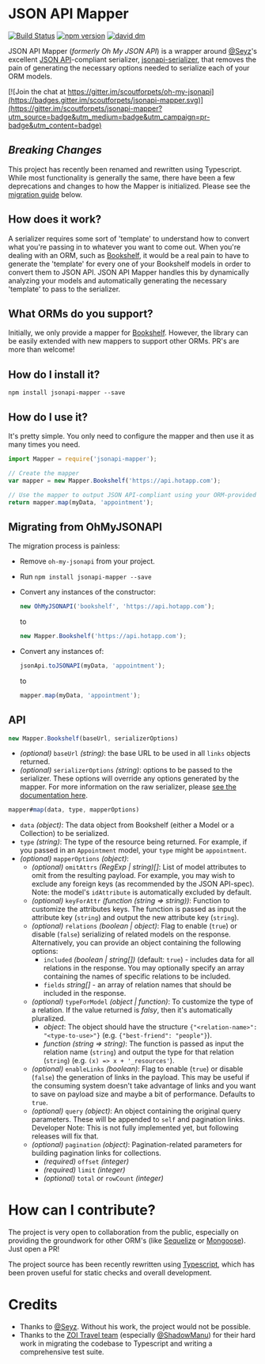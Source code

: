 # JSON API Mapper
[![Build Status](https://travis-ci.org/scoutforpets/jsonapi-mapper.svg?branch=master)](https://travis-ci.org/scoutforpets/jsonapi-mapper)
[![npm version](https://badge.fury.io/js/jsonapi-mapper.svg)](https://badge.fury.io/js/jsonapi-mapper)
[![david dm](https://david-dm.org/scoutforpets/jsonapi-mapper.svg)](https://david-dm.org/scoutforpets/jsonapi-mapper)

JSON API Mapper (_formerly Oh My JSON API_) is a wrapper around [@Seyz](https://github.com/SeyZ/)'s excellent [JSON API](http://jsonapi.org/)-compliant serializer, [jsonapi-serializer](https://github.com/SeyZ/jsonapi-serializer), that removes the pain of generating the necessary options needed to serialize each of your ORM models.

[![Join the chat at https://gitter.im/scoutforpets/oh-my-jsonapi](https://badges.gitter.im/scoutforpets/jsonapi-mapper.svg)](https://gitter.im/scoutforpets/jsonapi-mapper?utm_source=badge&utm_medium=badge&utm_campaign=pr-badge&utm_content=badge)

## _Breaking Changes_
This project has recently been renamed and rewritten using Typescript. While most functionality is generally the same, there have been a few deprecations and changes to how the Mapper is initialized. Please see the [migration guide](#migrating-from-ohmyjsonapi) below.

## How does it work?
A serializer requires some sort of 'template' to understand how to convert what you're passing in to whatever you want to come out. When you're dealing with an ORM, such as [Bookshelf](https://github.com/tgriesser/bookshelf), it would be a real pain to have to generate the 'template' for every one of your Bookshelf models in order to convert them to JSON API. JSON API Mapper handles this by dynamically analyzing your models and automatically generating the necessary 'template' to pass to the serializer.

## What ORMs do you support?
Initially, we only provide a mapper for [Bookshelf](https://github.com/tgriesser/bookshelf). However, the library can be easily extended with new mappers to support other ORMs. PR's are more than welcome!

## How do I install it?
`npm install jsonapi-mapper --save`

## How do I use it?
It's pretty simple. You only need to configure the mapper and then use it as many times you need.

```javascript
import Mapper = require('jsonapi-mapper');

// Create the mapper
var mapper = new Mapper.Bookshelf('https://api.hotapp.com');

// Use the mapper to output JSON API-compliant using your ORM-provided data
return mapper.map(myData, 'appointment');
```

## Migrating from OhMyJSONAPI
The migration process is painless:
- Remove `oh-my-jsonapi` from your project.
- Run `npm install jsonapi-mapper --save`
- Convert any instances of the constructor:

  ```javascript
  new OhMyJSONAPI('bookshelf', 'https://api.hotapp.com');
  ```

  to

  ```javascript
  new Mapper.Bookshelf('https://api.hotapp.com');
  ```
- Convert any instances of:

  ```javascript
  jsonApi.toJSONAPI(myData, 'appointment');
  ```

  to

  ```javascript
  mapper.map(myData, 'appointment');
  ```

## API
```javascript
new Mapper.Bookshelf(baseUrl, serializerOptions)
```
- _(optional)_ `baseUrl` _(string)_: the base URL to be used in all `links` objects returned.
- _(optional)_ `serializerOptions` _(string)_: options to be passed to the serializer. These options will override any options generated by the mapper. For more information on the raw serializer, please [see the documentation here](https://github.com/SeyZ/jsonapi-serializer#documentation).

```javascript
mapper#map(data, type, mapperOptions)
```
- `data` _(object)_: The data object from Bookshelf (either a Model or a Collection) to be serialized.
- `type` _(string)_: The type of the resource being returned. For example, if you passed in an `Appointment` model, your `type` might be `appointment`.
- _(optional)_ `mapperOptions` _(object)_:
  - _(optional)_ `omitAttrs` _(RegExp | string)[]_: List of model attributes to omit from the resulting payload. For example, you may wish to exclude any foreign keys (as recommended by the JSON API-spec). Note: the model's `idAttribute` is automatically excluded by default.
  - _(optional)_ `keyForAttr` _(function (string => string))_: Function to customize the attributes keys. The function is passed as input the attribute key (`string`) and output the new attribute key (`string`).
  - _(optional)_ `relations` _(boolean | object)_: Flag to enable (`true`) or disable (`false`) serializing of related models on the response. Alternatively, you can provide an object containing the following options:
    - `included` _(boolean | string[])_ (default: `true`) - includes data for all relations in the response. You may optionally specify an array containing the names of specific relations to be included.
    - `fields` _string[]_ - an array of relation names that should be included in the response.
  - _(optional)_ `typeForModel` _(object | function)_: To customize the type of a relation. If the value returned is _falsy_, then it's automatically pluralized.
    - _object_: The object should have the structure `{"<relation-name>": "<type-to-use>"}` (e.g. `{"best-friend": "people"}`).
    - _function (string => string)_: The function is passed as input the relation name (`string`) and output the type for that relation (`string`) (e.g. `(x) => x + '_resources'`).
  - _(optional)_ `enableLinks` _(boolean)_: Flag to enable (`true`) or disable (`false`) the generation of links in the payload. This may be useful if the consuming system doesn't take advantage of links and you want to save on payload size and maybe a bit of performance. Defaults to `true`.
  - _(optional)_ `query` _(object)_: An object containing the original query parameters. These will be appended to `self` and pagination links. Developer Note: This is not fully implemented yet, but following releases will fix that.
  - _(optional)_ `pagination` _(object)_: Pagination-related parameters for building pagination links for collections.
    - _(required)_ `offset` _(integer)_
    - _(required)_ `limit` _(integer)_
    - _(optional)_ `total` or `rowCount` _(integer)_

# How can I contribute?
The project is very open to collaboration from the public, especially on providing the groundwork for other ORM's (like [Sequelize](http://docs.sequelizejs.com/) or [Mongoose](http://mongoosejs.com/)). Just open a PR!

The project source has been recently rewritten using [Typescript](http://www.typescriptlang.org/), which has been proven useful for static checks and overall development.

# Credits
- Thanks to [@Seyz](https://github.com/SeyZ/). Without his work, the project would not be possible.
- Thanks to the [ZOI Travel team](https://github.com/zoitravel) (especially [@ShadowManu](https://github.com/shadowmanu)) for their hard work in migrating the codebase to Typescript and writing a comprehensive test suite.
